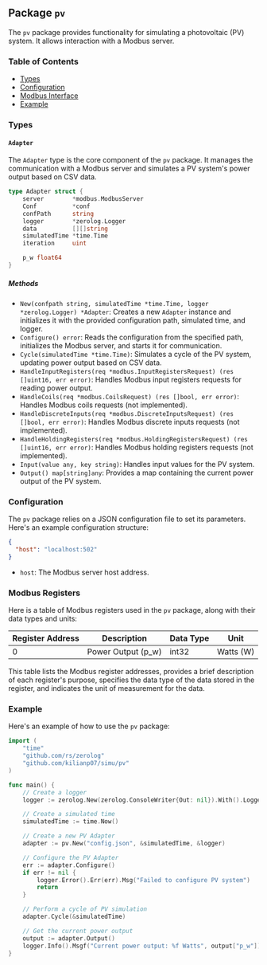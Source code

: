 ## Package `pv`

The `pv` package provides functionality for simulating a photovoltaic (PV) system. It allows interaction with a Modbus server.

### Table of Contents
- [Types](#Types)
- [Configuration](#Configuration)
- [Modbus Interface](#Modbus-Registers)
- [Example](#Example)
### Types

#### `Adapter`

The `Adapter` type is the core component of the `pv` package. It manages the communication with a Modbus server and simulates a PV system's power output based on CSV data.

```go
type Adapter struct {
	server        *modbus.ModbusServer
	Conf          *conf
	confPath      string
	logger        *zerolog.Logger
	data          [][]string
	simulatedTime *time.Time
	iteration     uint

	p_w float64
}
```

##### Methods

- `New(confpath string, simulatedTime *time.Time, logger *zerolog.Logger) *Adapter`: Creates a new `Adapter` instance and initializes it with the provided configuration path, simulated time, and logger.
- `Configure() error`: Reads the configuration from the specified path, initializes the Modbus server, and starts it for communication.
- `Cycle(simulatedTime *time.Time)`: Simulates a cycle of the PV system, updating power output based on CSV data.
- `HandleInputRegisters(req *modbus.InputRegistersRequest) (res []uint16, err error)`: Handles Modbus input registers requests for reading power output.
- `HandleCoils(req *modbus.CoilsRequest) (res []bool, err error)`: Handles Modbus coils requests (not implemented).
- `HandleDiscreteInputs(req *modbus.DiscreteInputsRequest) (res []bool, err error)`: Handles Modbus discrete inputs requests (not implemented).
- `HandleHoldingRegisters(req *modbus.HoldingRegistersRequest) (res []uint16, err error)`: Handles Modbus holding registers requests (not implemented).
- `Input(value any, key string)`: Handles input values for the PV system.
- `Output() map[string]any`: Provides a map containing the current power output of the PV system.

### Configuration

The `pv` package relies on a JSON configuration file to set its parameters. Here's an example configuration structure:

```json
{
  "host": "localhost:502"
}
```
- `host`: The Modbus server host address.

### Modbus Registers

Here is a table of Modbus registers used in the `pv` package, along with their data types and units:

| Register Address | Description              | Data Type | Unit       |
|------------------|--------------------------|-----------|------------|
| 0                | Power Output (p_w)       | int32   | Watts (W)  |


This table lists the Modbus register addresses, provides a brief description of each register's purpose, specifies the data type of the data stored in the register, and indicates the unit of measurement for the data.

### Example

Here's an example of how to use the `pv` package:

```go
import (
	"time"
	"github.com/rs/zerolog"
	"github.com/kilianp07/simu/pv"
)

func main() {
	// Create a logger
	logger := zerolog.New(zerolog.ConsoleWriter{Out: nil}).With().Logger()

	// Create a simulated time
	simulatedTime := time.Now()

	// Create a new PV Adapter
	adapter := pv.New("config.json", &simulatedTime, &logger)

	// Configure the PV Adapter
	err := adapter.Configure()
	if err != nil {
		logger.Error().Err(err).Msg("Failed to configure PV system")
		return
	}

	// Perform a cycle of PV simulation
	adapter.Cycle(&simulatedTime)

	// Get the current power output
	output := adapter.Output()
	logger.Info().Msgf("Current power output: %f Watts", output["p_w"])
}
```
